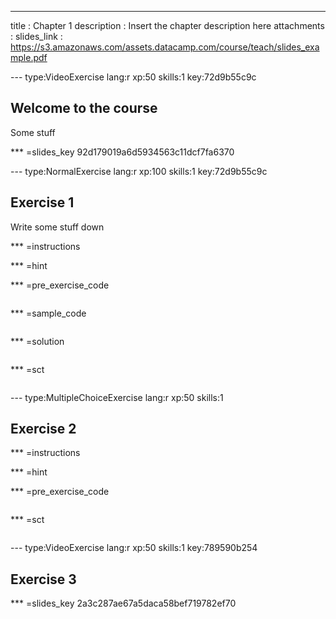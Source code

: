 ---
title       : Chapter 1
description : Insert the chapter description here
attachments :
  slides_link : https://s3.amazonaws.com/assets.datacamp.com/course/teach/slides_example.pdf



--- type:VideoExercise lang:r xp:50 skills:1 key:72d9b55c9c
## Welcome to the course

Some stuff

*** =slides_key
92d179019a6d5934563c11dcf7fa6370

--- type:NormalExercise lang:r xp:100 skills:1 key:72d9b55c9c
## Exercise 1

Write some stuff down

*** =instructions

*** =hint

*** =pre_exercise_code
```{r}

```

*** =sample_code
```{r}

```

*** =solution
```{r}

```

*** =sct
```{r}

```

--- type:MultipleChoiceExercise lang:r xp:50 skills:1
## Exercise 2


*** =instructions

*** =hint

*** =pre_exercise_code
```{r}

```

*** =sct
```{r}

```

--- type:VideoExercise lang:r xp:50 skills:1 key:789590b254
## Exercise 3

*** =slides_key
2a3c287ae67a5daca58bef719782ef70
